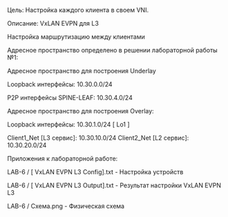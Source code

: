 Цель:  Настройка каждого клиента в своем VNI. 

Описание: VxLAN EVPN для L3

Настройка маршрутизацию между клиентами

Адресное пространство определено в решении лабораторной работы №1:

Адресное пространство для построения Underlay 

Loopback интерфейсы: 10.30.0.0/24

P2P интерфейсы SPINE-LEAF: 10.30.4.0/24

Адресное пространство для построения Overlay:

Loopback интерфейсы: 10.30.1.0/24 [ Lo1 ]

Client1_Net [L3 сервис]: 10.30.10.0/24
Client2_Net [L2 сервис]: 10.30.20.0/24

Приложения к лабораторной работе:

LAB-6 / [ VxLAN EVPN L3 Config].txt - Настройка устройств

LAB-6 / [ VxLAN EVPN L3 Output].txt - Результат настройки VxLAN EVPN L3

LAB-6 / Схема.png - Физическая схема

